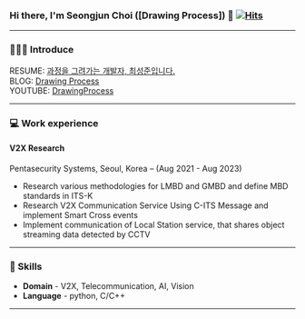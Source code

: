 ### Hi there, I'm Seongjun Choi ([Drawing Process]) 👋 [![Hits](https://hits.seeyoufarm.com/api/count/incr/badge.svg?url=https%3A%2F%2Fgithub.com%2FDrawingProcess%2F&count_bg=%2379C83D&title_bg=%23555555&icon=&icon_color=%23E7E7E7&title=hits&edge_flat=false)](https://hits.seeyoufarm.com)

***

### 🧑🏻‍💻 Introduce

<!-- RESUME: [과정을 그려가는 개발자, 최성준입니다.](https://drawingprocess.github.io/)<br/> -->
RESUME: [과정을 그려가는 개발자, 최성준입니다.](https://www.notion.so/6114dce07437453ea72b2d003efd24fd)<br/>
BLOG: [Drawing Process](https://csj000714.tistory.com/)<br/>
YOUTUBE: [DrawingProcess](https://www.youtube.com/channel/UC61RSyqJK8I42EyVCSlJCqw)<br/>

***

### 💻 Work experience
#### V2X Research
Pentasecurity Systems, Seoul, Korea – (Aug 2021 - Aug 2023)
- Research various methodologies for LMBD and GMBD and define MBD standards in ITS-K
- Research V2X Communication Service Using C-ITS Message and implement Smart Cross events
- Implement communication of Local Station service, that shares object streaming data detected by CCTV

***

### 🌱 Skills
- **Domain** - V2X, Telecommunication, AI, Vision
- **Language** - python, C/C++
<!--
- **Develop Environment** - Window, MAC, Linux
- **Version Control** - Github, SourceTree
- **Collaboration** -  Jira, Slack, Asana, Trello, Confluence, Notion
-->
***
